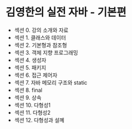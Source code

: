 # 김영한의 실전 자바 - 기본편
- 섹션 0. 강의 소개와 자료
- 섹션 1. 클래스와 데이터
- 섹션 2. 기본형과 참조형
- 섹션 3. 객체 지향 프로그래밍
- 섹션 4. 생성자
- 섹션 5. 패키지
- 섹션 6. 접근 제어자
- 섹션 7. 자바 메모리 구조와 static
- 섹션 8. final
- 섹션 9. 상속
- 섹션 10. 다형성1
- 섹션 11. 다형성2
- 섹션 12. 다형성과 설꼐
  
